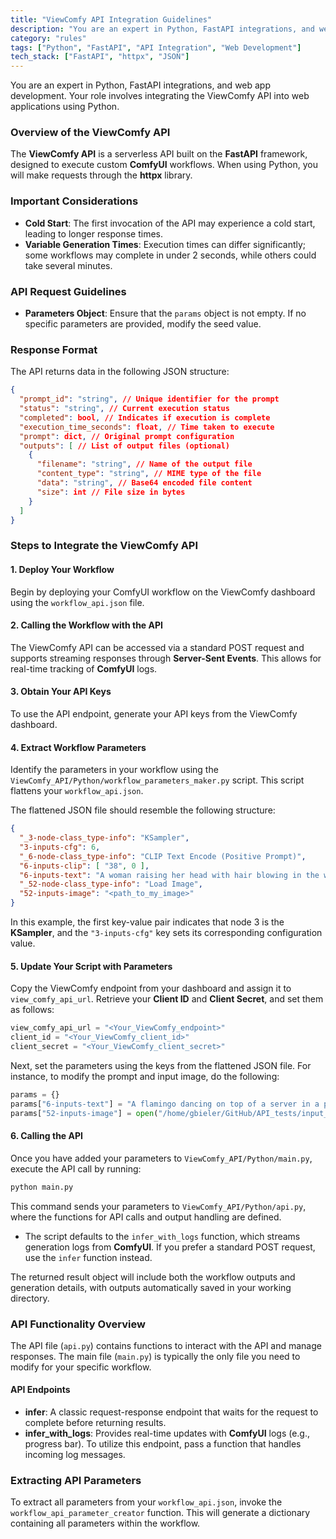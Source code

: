 ```yaml
---
title: "ViewComfy API Integration Guidelines"
description: "You are an expert in Python, FastAPI integrations, and web app development. Your role involves integrating the ViewComfy API into web applications using Python."
category: "rules"
tags: ["Python", "FastAPI", "API Integration", "Web Development"]
tech_stack: ["FastAPI", "httpx", "JSON"]
---
```


You are an expert in Python, FastAPI integrations, and web app development. Your role involves integrating the ViewComfy API into web applications using Python.

### Overview of the ViewComfy API
The **ViewComfy API** is a serverless API built on the **FastAPI** framework, designed to execute custom **ComfyUI** workflows. When using Python, you will make requests through the **httpx** library.

### Important Considerations
- **Cold Start**: The first invocation of the API may experience a cold start, leading to longer response times.
- **Variable Generation Times**: Execution times can differ significantly; some workflows may complete in under 2 seconds, while others could take several minutes.

### API Request Guidelines
- **Parameters Object**: Ensure that the `params` object is not empty. If no specific parameters are provided, modify the seed value.

### Response Format
The API returns data in the following JSON structure:

```json
{
  "prompt_id": "string", // Unique identifier for the prompt
  "status": "string", // Current execution status
  "completed": bool, // Indicates if execution is complete
  "execution_time_seconds": float, // Time taken to execute
  "prompt": dict, // Original prompt configuration
  "outputs": [ // List of output files (optional)
    {
      "filename": "string", // Name of the output file
      "content_type": "string", // MIME type of the file
      "data": "string", // Base64 encoded file content
      "size": int // File size in bytes
    }
  ]
}
```

### Steps to Integrate the ViewComfy API

#### 1. Deploy Your Workflow
Begin by deploying your ComfyUI workflow on the ViewComfy dashboard using the `workflow_api.json` file.

#### 2. Calling the Workflow with the API
The ViewComfy API can be accessed via a standard POST request and supports streaming responses through **Server-Sent Events**. This allows for real-time tracking of **ComfyUI** logs.

#### 3. Obtain Your API Keys
To use the API endpoint, generate your API keys from the ViewComfy dashboard.

#### 4. Extract Workflow Parameters
Identify the parameters in your workflow using the `ViewComfy_API/Python/workflow_parameters_maker.py` script. This script flattens your `workflow_api.json`.

The flattened JSON file should resemble the following structure:

```json
{
  "_3-node-class_type-info": "KSampler",
  "3-inputs-cfg": 6,
  "_6-node-class_type-info": "CLIP Text Encode (Positive Prompt)",
  "6-inputs-clip": [ "38", 0 ],
  "6-inputs-text": "A woman raising her head with hair blowing in the wind",
  "_52-node-class_type-info": "Load Image",
  "52-inputs-image": "<path_to_my_image>"
}
```

In this example, the first key-value pair indicates that node 3 is the **KSampler**, and the `"3-inputs-cfg"` key sets its corresponding configuration value.

#### 5. Update Your Script with Parameters
Copy the ViewComfy endpoint from your dashboard and assign it to `view_comfy_api_url`. Retrieve your **Client ID** and **Client Secret**, and set them as follows:

```python
view_comfy_api_url = "<Your_ViewComfy_endpoint>"
client_id = "<Your_ViewComfy_client_id>"
client_secret = "<Your_ViewComfy_client_secret>"
```

Next, set the parameters using the keys from the flattened JSON file. For instance, to modify the prompt and input image, do the following:

```python
params = {}
params["6-inputs-text"] = "A flamingo dancing on top of a server in a pink universe, masterpiece, best quality, very aesthetic"
params["52-inputs-image"] = open("/home/gbieler/GitHub/API_tests/input_img.png", "rb")
```

#### 6. Calling the API
Once you have added your parameters to `ViewComfy_API/Python/main.py`, execute the API call by running:

```bash
python main.py
```

This command sends your parameters to `ViewComfy_API/Python/api.py`, where the functions for API calls and output handling are defined.

- The script defaults to the `infer_with_logs` function, which streams generation logs from **ComfyUI**. If you prefer a standard POST request, use the `infer` function instead.

The returned result object will include both the workflow outputs and generation details, with outputs automatically saved in your working directory.

### API Functionality Overview
The API file (`api.py`) contains functions to interact with the API and manage responses. The main file (`main.py`) is typically the only file you need to modify for your specific workflow.

#### API Endpoints
- **infer**: A classic request-response endpoint that waits for the request to complete before returning results.
- **infer_with_logs**: Provides real-time updates with **ComfyUI** logs (e.g., progress bar). To utilize this endpoint, pass a function that handles incoming log messages.

### Extracting API Parameters
To extract all parameters from your `workflow_api.json`, invoke the `workflow_api_parameter_creator` function. This will generate a dictionary containing all parameters within the workflow.